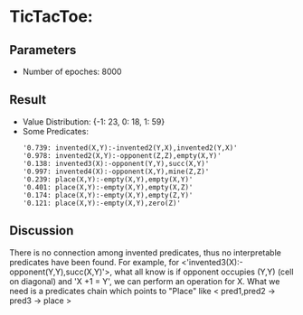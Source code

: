 # TicTacToe:
## Parameters
 - Number of epoches: 8000

## Result
 -  Value Distribution: {-1: 23, 0: 18, 1: 59}
 -  Some Predicates:
    ```
    '0.739: invented(X,Y):-invented2(Y,X),invented2(Y,X)'
    '0.978: invented2(X,Y):-opponent(Z,Z),empty(X,Y)'
    '0.138: invented3(X):-opponent(Y,Y),succ(X,Y)'
    '0.997: invented4(X):-opponent(X,Y),mine(Z,Z)'
    '0.239: place(X,Y):-empty(X,Y),empty(X,Y)'
    '0.401: place(X,Y):-empty(X,Y),empty(X,Z)'
    '0.174: place(X,Y):-empty(X,Y),empty(Z,Y)'
    '0.121: place(X,Y):-empty(X,Y),zero(Z)'
    ```

## Discussion
There is no connection among invented predicates, thus no interpretable predicates have been found. For example, for <'invented3(X):-opponent(Y,Y),succ(X,Y)'>, what all know is if opponent occupies (Y,Y) (cell on diagonal) and 'X +1 = Y', we can perform an operation for X. What we need is a predicates chain which points to "Place" like < pred1,pred2 -> pred3 -> place >